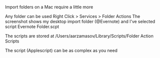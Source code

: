 Import folders on a Mac require a little more 


Any folder can be used
Right Click > Services > Folder Actions
The screenshot shows my desktop import folder (@Evernote) and I've selected script Evernote Folder.scpt

The scripts are stored at
/Users/aarzamasov/Library/Scripts/Folder Action Scripts

The script (Applescript) can be as complex as you need